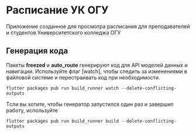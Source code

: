 # Расписание УК ОГУ

Приложение созданное для просмотра расписания для преподавателей и студентов Университетского колледжа ОГУ

## Генерация кода
Пакеты **freezed** и **auto_route** генерируют код для API моделей данных и навигации.
Используйте флаг [watch], чтобы следить за изменениями в файловой системе и перестраивать код при необходимости.
```
flutter packages pub run build_runner watch --delete-conflicting-outputs
```

Tсли вы хотите, чтобы генератор запустился один раз и завершил работу, используйте
```
flutter packages pub run build_runner build --delete-conflicting-outputs
```